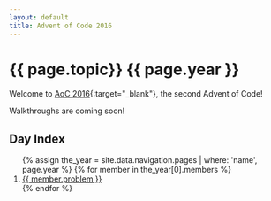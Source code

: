 ```yaml
---
layout: default
title: Advent of Code 2016
---
```

# {{ page.topic}} {{ page.year }}

Welcome to [AoC 2016](https://adventofcode.com/2016){:target="_blank"}, the second Advent of Code!

Walkthroughs are coming soon!

## Day Index

<ol>
  {% assign the_year = site.data.navigation.pages | where: 'name', page.year %}
  {% for member in the_year[0].members %}
      <li><a href="{{ member.link | absolute_url }}">{{ member.problem }}</a></li>
  {% endfor %}
</ol>